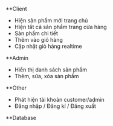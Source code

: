 **Client
- Hiện sản phẩm mới trang chủ
- Hiện tất cả sản phẩm trang cửa hàng
- Sản phẩm chi tiết
- Thêm vào giỏ hàng
- Cập nhật giỏ hàng realtime

**Admin
- Hiển thị danh sách sản phẩm
- Thêm, sửa, xóa sản phẩm

**Other
- Phát hiện tài khoản customer/admin
- Đăng nhập / Đăng kí / Đăng xuất

**Database